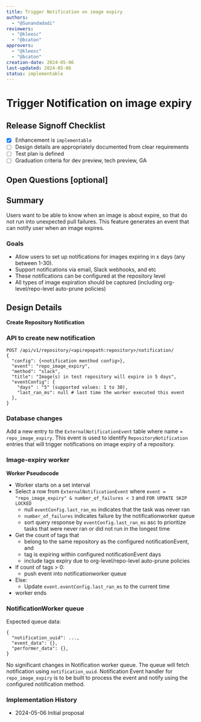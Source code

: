 ```yaml
---
title: Trigger Notification on image expiry
authors:
  - "@Sunandadadi"
reviewers:
  - "@kleesc"
  - "@bcaton"
approvers:
  - "@kleesc"
  - "@bcaton"
creation-date: 2024-05-06
last-updated: 2024-05-06
status: implementable
---
```


# Trigger Notification on image expiry

## Release Signoff Checklist

- [X] Enhancement is `implementable`
- [ ] Design details are appropriately documented from clear requirements
- [ ] Test plan is defined
- [ ] Graduation criteria for dev preview, tech preview, GA

## Open Questions [optional]

## Summary

Users want to be able to know when an image is about expire, so that do not run into unexpected pull failures.
This feature generates an event that can notify user when an image expires.

### Goals

* Allow users to set up notifications for images expiring in x days (any between 1-30).
* Support notifications via email, Slack webhooks, and etc
* These notifications can be configured at the repository level
* All types of image expiration should be captured (including org-level/repo-level auto-prune policies) 

## Design Details

**Create Repository Notification**

### API to create new notification

```
POST /api/v1/repository/<apirepopath:repository>/notification/
{
  "config": {<notification menthod config>},
  "event": "repo_image_expiry",
  "method": "slack",
  "title": "Image(s) in test repository will expire in 5 days",
  "eventConfig": {
    "days" : "5" (supported values: 1 to 30),
    "last_ran_ms": null # last time the worker executed this event
  },
}
```


### Database changes

Add a new entry to the `ExternalNotificationEvent` table where name = `repo_image_expiry`. This event is used to
identify `RepositoryNotification` entries that will trigger notifications on image expiry of a repository.

### Image-expiry worker

**Worker Pseudocode**

* Worker starts on a set interval
* Select a row from `ExternalNotificationEvent` where `event = "repo_image_expiry" & number_of_failures < 3` and `FOR UPDATE SKIP LOCKED`
  * null `eventConfig.last_ran_ms` indicates that the task was never ran
  * `number_of_failures` indicates failure by the notificationworker queue  
  * sort query response by `eventConfig.last_ran_ms` asc to prioritize tasks that were never ran or did not run in the longest time
* Get the count of tags that
  * belong to the same repository as the configured notificationEvent, and
  * tag is expiring within configured notificationEvent days
  * include tags expiry due to org-level/repo-level auto-prune policies
* If count of tags > 0:
  * push event into notificationworker queue
* Else:
  * Update `event.eventConfig.last_ran_ms` to the current time
* worker ends

### NotificationWorker queue

Expected queue data: 
```
{
  "notification_uuid": ...,
  "event_data": {},
  "performer_data": {},
}
```

No significant changes in Notification worker queue. The queue will fetch notification using `notification_uuid`.
Notification Event handler for `repo_image_expiry` is to be built to process the event and notify using the configured
notification method.


### Implementation History

* 2024-05-06 Initial proposal

